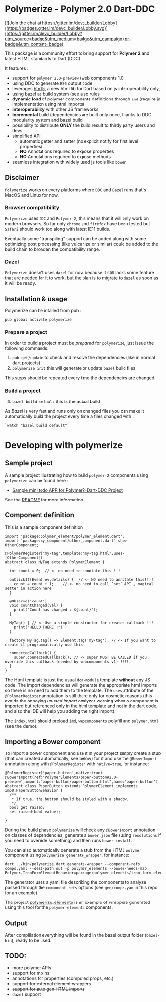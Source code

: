 # Polymerize - Polymer 2.0 Dart-DDC

[![Join the chat at https://gitter.im/devc_builder/Lobby](https://badges.gitter.im/devc_builder/Lobby.svg)](https://gitter.im/devc_builder/Lobby?utm_source=badge&utm_medium=badge&utm_campaign=pr-badge&utm_content=badge)

This package is a community effort to bring support for **Polymer 2** and latest HTML standards to Dart (DDC).

It features :
 - support for `polymer 2.0-preview` (web components 1.0)
 - using DDC to generate `ES6` output code
 - leverages [html5](https://github.com/dam0vm3nt/html5), a new html lib for Dart based on js interoperability only,
 - using [bazel](http://bazel.io) as build system (see also [rules](https://github.com/dam0vm3nt/bazel_polymerize_rules)
 - **dynamic load** of polymer components definitions through `imd` (require js implementation using html imports)
 - **interoperability** with other JS frameworks
 - **Incremental** build (dependencies are built only once, thanks to DDC modularity system and bazel build)
 - possibility to distribute **ONLY** the build result to thirdy party users and devs
 - simplified API
   - automatic getter and setter (no explicit notify for first level properties)
   - **NO** Annotations required to expose properties
   - **NO** Annotations required to expose methods
 - seamless integration with widely used js tools like `bower`

## Disclaimer

`Polymerize` works on every platforms where `DDC` and `Bazel` runs that's MacOS and Linux for now.

### Browser compatibility

`Polymerize` uses `DDC` and `Polymer-2`, this means that it will only work on modern browsers. So far only `chrome` and `firefox` have been tested but `Safari` should work too along with latest IE11 builds.

Eventually some "transpiling" support can be added along with some optimizing post processing (like vulcanize or similar) could be added to the build chain to broaden the compatibility range.  

### Dazel

`Polymerize` doesn't uses `dazel` for now because it still lacks some feature that are needed for it to work, but the plan is to migrate to `dazel` as soon as it will be ready.

## Installation & usage

Polymerize can be intalled from pub :

    pub global activate polymerize

### Prepare a project

In order to build a project must be *prepared* for `polymerize`, just issue the following commands:

 1. `pub get/update` to check and resolve the dependencies (like in normal dart projects)
 2. `polymerize init` this will generate or update `bazel` build files

 This steps should be repeated every time the dependencies are changed.

### Build a project

 3. `bazel build default` this is the actual build

As *Bazel* is very fast and runs only on changed files you can make it automatically build the project every time a files changed with :

    `watch "bazel build default"`

# Developing with polymerize

## Sample project

A sample project illustrating how to build `polymer-2` components using `polymerize` can be found here :
 - [Sample mini todo APP for Polymer2-Dart-DDC Project](https://github.com/dam0vm3nt/todo_ddc)

See the [README](https://github.com/dam0vm3nt/polymer_dcc/blob/master/README.md) for more information.

## Component definition

This is a sample component definition:

    import 'package:polymer_element/polymer_element.dart';
    import 'package:my_component/other_component.dart' show OtherComponent;

    @PolymerRegister('my-tag',template:'my-tag.html',uses=[OtherComponent])
    abstract class MyTag extends PolymerElement {

      int count = 0;  // <- no need to annotate this !!!

      onClickIt(Event ev,details) {  // <- NO need to annotate this!!!!
        count = count + 1;    // <- no need to call `set` API , magical setter in action here
      }

      @Observe('count')
      void countChanged(val) {
        print("Count has changed : ${count}");
      }

      MyTag() { // <- Use a simple constructor for created callback !!!
        print("HELLO THERE !")
      }

      factory MyTag.tag() => Element.tag('my-tag'); // <- If you want to create it programmatically use this

      connectedCallback() {
        super.connectedCallback(); // <- super MUST BE CALLED if you override this callback (needed by webcomponents v1) !!!!
      }
    }

The Html template is just the usual `dom-module`  template **without** any JS code. The import dependencies will generate the appropriate html imports so there is no need to add them to
the template. The `uses` attribute of the  `@PolymerRegister` annotation is still there only for cosmetic reasons (this avoids
the annoying *unused import* analyzer warning when a component is imported but referenced only in the html template and not in the dart code, and also the IDE will help you adding the right import).

The `index.html` should preload `imd`, `webcomponents` polyfill and `polymer.html` (see the demo).

## Importing a Bower component

To import a bower component and use it in your project simply create a stub (that can created automatically, see below) for it and use the `@BowerImport` annotation along with `@PolymerRegister` with `native=true`, for instance:

    @PolymerRegister('paper-button',native:true)
    @BowerImport(ref:'PolymerElements/paper-button#2.0-preview',import:"paper-button/paper-button.html",name:'paper-button')
    abstract class PaperButton extends PolymerElement implements imp0.PaperButtonBehavior {
      /**
       * If true, the button should be styled with a shadow.
       */
      bool get raised;
      set raised(bool value);

    }

During the build phase `polymerize` will check any `@BowerImport` annotation on classes of dependencies, generate a `bower.json` file (using `resolutions` if you need to override something) and then
runs `bower install`.

You can also automatically generate a stub from the HTML `polymer` component using `polymerize generate_wrapper`, for instance:

    dart ../bin/polymerize.dart generate-wrapper --component-refs comps.yaml --dest-path out -p polymer_elements --bower-needs-map Polymer.IronFormElementBehavior=package:polymer_elements/iron_form_element_behavior.dart

The generator uses a yaml file describing the components to analyze passed through the `component-refs` options (see `gen/comps.yam` in this repo for an example).

The project [polymerize_elements](https://github.com/dam0vm3nt/polymerize_elements) is an example of wrappers generated using this tool for the `polymer-elements` components.

## Output

After complilation everything will be found in the bazel output folder (`bazel-bin`), ready to be used.

## TODO:

 - more polymer APIs
 - support for mixins
 - annotations for properties (computed props, etc.)
 - ~~support for external element wrappers~~
 - ~~support for auto gen HTML imports~~
 - `dazel` support
